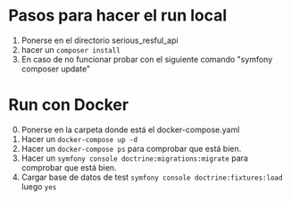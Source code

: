 # Pasos para hacer el run local
1. Ponerse en el directorio serious_resful_api
4. hacer un ``composer install``
5. En caso de no funcionar probar con el siguiente comando "symfony composer update"
# Run con Docker
0. Ponerse en la carpeta donde está el docker-compose.yaml
1. Hacer un ```docker-compose up -d``` 
2. Hacer un ```docker-compose ps``` para comprobar que está bien.
2. Hacer un ```symfony console doctrine:migrations:migrate``` para comprobar que está bien.
3. Cargar base de datos de test ```symfony console doctrine:fixtures:load``` luego ``yes``